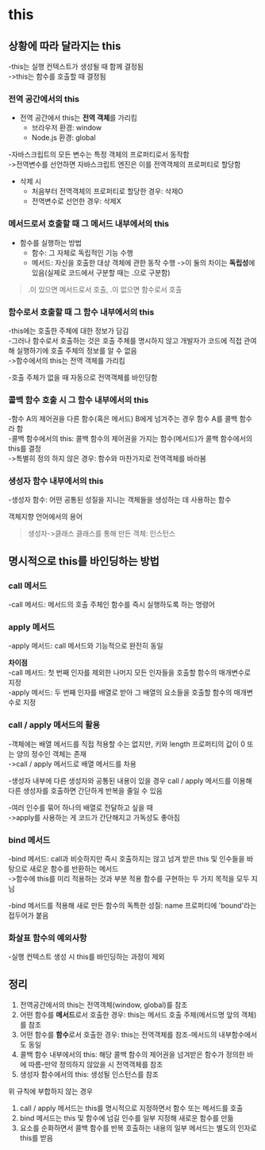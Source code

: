 # this

## 상황에 따라 달라지는 this

-this는 실행 컨텍스트가 생성될 때 함께 결정됨  
->this는 함수를 호출할 때 결정됨  
  
### 전역 공간에서의 this

- 전역 공간에서 this는 **전역 객체**를 가리킴
    - 브라우저 환경: window
    - Node.js 환경: global
  
-자바스크립트의 모든 변수는 특정 객체의 프로퍼티로서 동작함  
->전역변수를 선언하면 자바스크립트 엔진은 이를 전역객체의 프로퍼티로 할당함  
  
- 삭제 시
    - 처음부터 전역객체의 프로퍼티로 할당한 경우: 삭제O
    - 전역변수로 선언한 경우: 삭제X
  
### 메서드로서 호출할 때 그 메서드 내부에서의 this

- 함수를 실행하는 방법
    - 함수: 그 자체로 독립적인 기능 수행
    - 메서드: 자신을 호출한 대상 객체에 관한 동작 수행
->이 둘의 차이는 **독립성**에 있음(실제로 코드에서 구분할 때는 .으로 구분함)  
  
>.이 있으면 메서드로서 호출, .이 없으면 함수로서 호출  
   
### 함수로서 호출할 때 그 함수 내부에서의 this

-this에는 호출한 주체에 대한 정보가 담김  
-그러나 함수로서 호출하는 것은 호출 주체를 명시하지 않고 개발자가 코드에 직접 관여해 실행하기에 호출 주체의 정보를 알 수 없음  
->함수에서의 this는 전역 객체를 가리킴  
  
-호출 주체가 없을 때 자동으로 전역객체를 바인딩함  
  
### 콜백 함수 호출 시 그 함수 내부에서의 this

-함수 A의 제어권을 다른 함수(혹은 메서드) B에게 넘겨주는 경우 함수 A를 콜백 함수라 함  
-콜백 함수에서의 this: 콜백 함수의 제어권을 가지는 함수(메서드)가 콜백 함수에서의 this를 결정  
->특별히 정의 하지 않은 경우: 함수와 마찬가지로 전역객체를 바라봄  
  
### 생성자 함수 내부에서의 this

-생성자 함수: 어떤 공통된 성질을 지니는 객체들을 생성하는 데 사용하는 함수  
  
객체지향 언어에서의 용어  
>생성자->클래스
>클래스를 통해 만든 객체: 인스턴스

## 명시적으로 this를 바인딩하는 방법

### call 메서드

-call 메서드: 메서드의 호출 주체인 함수를 즉시 실행하도록 하는 명령어  
  
### apply 메서드

-apply 메서드: call 메서드와 기능적으로 완전히 동일  
  
**차이점**  
-call 메서드: 첫 번째 인자를 제외한 나머지 모든 인자들을 호출할 함수의 매개변수로 지정  
-apply 메서드: 두 번째 인자를 배열로 받아 그 배열의 요소들을 호출할 함수의 매개변수로 지정  
  
### call / apply 메서드의 활용

-객체에는 배열 메서드를 직접 적용할 수는 없지만, 키와 length 프로퍼티의 값이 0 또는 양의 정수인 객체는 존재  
->call / apply 메서드로 배열 메서드를 차용  
  
-생성자 내부에 다른 생성자와 공통된 내용이 있을 경우 call / apply 메서드를 이용해 다른 생성자를 호출하면 간단하게 반복을 줄일 수 있음  
  
-여러 인수를 묶어 하나의 배열로 전달하고 싶을 때  
->apply를 사용하는 게 코드가 간단해지고 가독성도 좋아짐  
  
### bind 메서드

-bind 메서드: call과 비슷하지만 즉시 호출하지는 않고 넘겨 받은 this 및 인수들을 바탕으로 새로운 함수를 반환하는 메서드  
->함수에 this를 미리 적용하는 것과 부분 적용 함수를 구현하는 두 가지 목적을 모두 지님  
  
-bind 메서드를 적용해 새로 만든 함수의 독특한 성질: name 프로퍼티에 'bound'라는 접두어가 붙음  
  
### 화살표 함수의 예외사항

-실행 컨텍스트 생성 시 this를 바인딩하는 과정이 제외  
   
## 정리
1. 전역공간에서의 this는 전역객체(window, global)를 참조  
2. 어떤 함수를 **메서드**로서 호출한 경우: this는 메서드 호출 주체(메서드명 앞의 객체)를 참조  
3. 어떤 함수를 **함수**로서 호출한 경우: this는 전역객체를 참조-메서드의 내부함수에서도 동일  
4. 콜백 함수 내부에서의 this: 해당 콜백 함수의 제어권을 넘겨받은 함수가 정의한 바에 따름-만약 정의하지 않았을 시 전역객체를 참조  
5. 생성자 함수에서의 this: 생성될 인스턴스를 참조  
  
위 규칙에 부합하지 않는 경우  
1. call / apply 메서드는 this를 명시적으로 지정하면서 함수 또는 메서드를 호출  
2. bind 메서드는 this 및 함수에 넘길 인수를 일부 지정해 새로운 함수를 만듦  
3. 요소를 순화하면서 콜백 함수를 반복 호출하는 내용의 일부 메서드는 별도의 인자로 this를 받음